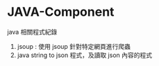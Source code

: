 # JAVA-Component
java 相關程式紀錄
1. jsoup : 使用 jsoup 針對特定網頁進行爬蟲
2. java string to json 程式，及讀取 json 內容的程式
